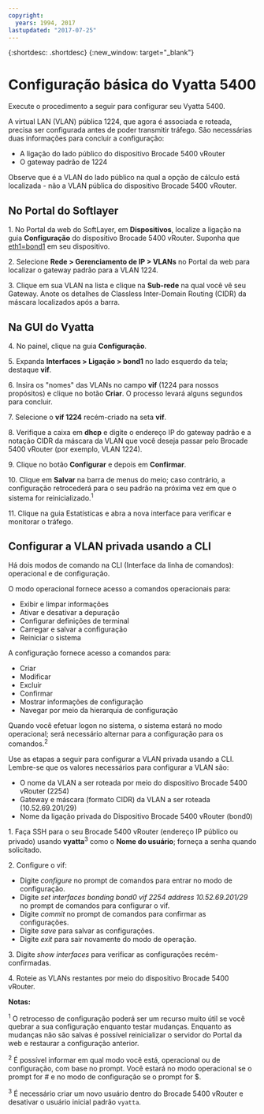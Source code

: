 ```yaml
---
copyright:
  years: 1994, 2017
lastupdated: "2017-07-25"
---
```


{:shortdesc: .shortdesc}
{:new_window: target="_blank"}

# Configuração básica do Vyatta 5400

Execute o procedimento a seguir para configurar seu Vyatta 5400.

A virtual LAN (VLAN) pública 1224, que agora é associada e roteada, precisa ser configurada antes de poder transmitir tráfego. São necessárias duas informações para concluir a configuração:

  * A ligação do lado público do dispositivo Brocade 5400 vRouter
  * O gateway padrão de 1224

Observe que é a VLAN do lado público na qual a opção de cálculo está localizada - não a VLAN pública do dispositivo Brocade 5400 vRouter.

## No Portal do Softlayer

1\. No Portal da web do SoftLayer, em **Dispositivos**, localize a ligação na guia **Configuração** do dispositivo Brocade 5400 vRouter. Suponha que <span style="text-decoration: underline">eth1=bond1</span> em seu dispositivo.

2\. Selecione **Rede > Gerenciamento de IP > VLANs** no Portal da web para localizar o gateway padrão para a VLAN 1224.

3\. Clique em sua VLAN na lista e clique na **Sub-rede** na qual você vê seu Gateway. Anote os detalhes de Classless Inter-Domain Routing (CIDR) da máscara localizados após a barra. 

## Na GUI do Vyatta

4\. No painel, clique na guia **Configuração**.

5\. Expanda **Interfaces > Ligação > bond1** no lado esquerdo da tela; destaque **vif**.

6\. Insira os "nomes" das VLANs no campo **vif** (1224 para nossos propósitos) e clique no botão **Criar**. O processo levará alguns segundos para concluir.

7\. Selecione o **vif 1224** recém-criado na seta **vif**.

8\. Verifique a caixa em **dhcp** e digite o endereço IP do gateway padrão e a notação CIDR da máscara da VLAN que você deseja passar pelo Brocade 5400 vRouter (por exemplo, VLAN 1224).

9\. Clique no botão **Configurar** e depois em **Confirmar**.

10\. Clique em **Salvar** na barra de menus do meio; caso contrário, a configuração retrocederá para o seu padrão na próxima vez em que o sistema for reinicializado.<sup>1</sup>

11\. Clique na guia Estatísticas e abra a nova interface para verificar e monitorar o tráfego.

## Configurar a VLAN privada usando a CLI

Há dois modos de comando na CLI (Interface da linha de comandos): operacional e de configuração. 

O modo operacional fornece acesso a comandos operacionais para:

  * Exibir e limpar informações
  * Ativar e desativar a depuração
  * Configurar definições de terminal
  * Carregar e salvar a configuração
  * Reiniciar o sistema

A configuração fornece acesso a comandos para:

  * Criar
  * Modificar
  * Excluir
  * Confirmar
  * Mostrar informações de configuração
  * Navegar por meio da hierarquia de configuração

Quando você efetuar logon no sistema, o sistema estará no modo operacional; será necessário alternar para a configuração para os comandos.<sup>2</sup>

Use as etapas a seguir para configurar a VLAN privada usando a CLI. Lembre-se que os valores necessários para configurar a VLAN são:

  * O nome da VLAN a ser roteada por meio do dispositivo Brocade 5400 vRouter (2254)
  * Gateway e máscara (formato CIDR) da VLAN a ser roteada (10.52.69.201/29)
  * Nome da ligação privada do Dispositivo Brocade 5400 vRouter (bond0)

1\. Faça SSH para o seu Brocade 5400 vRouter (endereço IP público ou privado) usando **vyatta**<sup>3</sup> como o **Nome do usuário**; forneça a senha quando solicitado.

2\. Configure o vif:

  * Digite *configure* no prompt de comandos para entrar no modo de configuração.
  * Digite *set interfaces bonding bond0 vif 2254 address 10.52.69.201/29* no prompt de comandos para configurar o vif.
  * Digite *commit* no prompt de comandos para confirmar as configurações.
  * Digite *save* para salvar as configurações.
  * Digite *exit* para sair novamente do modo de operação.

3\. Digite *show interfaces* para verificar as configurações recém-confirmadas.

4\. Roteie as VLANs restantes por meio do dispositivo Brocade 5400 vRouter.

**Notas:**

<sup>1</sup> O retrocesso de configuração poderá ser um recurso muito útil se você quebrar a sua configuração enquanto testar mudanças. Enquanto as mudanças não são salvas é possível reinicializar o servidor do Portal da web e restaurar a configuração anterior.

<sup>2</sup> É possível informar em qual modo você está, operacional ou de configuração, com base no prompt. Você estará no modo operacional se o prompt for # e no modo de configuração se o prompt for $.

<sup>3</sup> É necessário criar um novo usuário dentro do Brocade 5400 vRouter e desativar o usuário inicial padrão `vyatta`.
